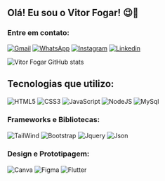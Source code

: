 ## Olá! Eu sou o Vitor Fogar! 😉🚀
### Entre em contato:

[![Gmail](https://img.shields.io/badge/Gmail-D14836?style=for-the-badge&logo=gmail&logoColor=white)](https://is.gd/cttvitorfogar) [![WhatsApp](https://img.shields.io/badge/WhatsApp-25D366?style=for-the-badge&logo=whatsapp&logoColor=white)](https://api.whatsapp.com/send?phone=5514998961614&text=Ol%C3%A1!%20Gostaria%20de%20entrar%20em%20contato%20com%20Vitor.) [![Instagram](https://img.shields.io/badge/Instagram-E4405F?style=for-the-badge&logo=instagram&logoColor=white)]([https://is.gd/cttvitorfogar](https://www.instagram.com/vitor.batist/)) [![Linkedin](https://img.shields.io/badge/LinkedIn-0077B5?style=for-the-badge&logo=linkedin&logoColor=white)](https://is.gd/cttvitorfogar)



![Vitor Fogar GitHub stats](https://github-readme-stats.vercel.app/api?username=VFogar&show_icons=true&theme=radical)

## Tecnologias que utilizo:

<div sttyle: "display: inline_block;">
  <img align="center" alt="HTML5" src="https://img.shields.io/badge/HTML5-E34F26?style=for-the-badge&logo=html5&logoColor=white"/>
  <img align="center" alt="CSS3" src="https://img.shields.io/badge/CSS3-1572B6?style=for-the-badge&logo=css3&logoColor=white"/>
  <img align="center" alt="JavaScript" src="https://img.shields.io/badge/JavaScript-F7DF1E?style=for-the-badge&logo=javascript&logoColor=black"/>
  <img align="center" alt="NodeJS" src="https://img.shields.io/badge/Node.js-43853D?style=for-the-badge&logo=node.js&logoColor=white"/>
  <img align="center" alt="MySql" src="https://img.shields.io/badge/MySQL-00000F?style=for-the-badge&logo=mysql&logoColor=white"/>
  
### Frameworks e Bibliotecas:  
  
  <img align="center" alt="TailWind" src="https://img.shields.io/badge/Tailwind_CSS-38B2AC?style=for-the-badge&logo=tailwind-css&logoColor=white"/>
  <img align="center" alt="Bootstrap" src="https://img.shields.io/badge/Bootstrap-563D7C?style=for-the-badge&logo=bootstrap&logoColor=white"/>
  <img align="center" alt="Jquery" src="https://img.shields.io/badge/jQuery-0769AD?style=for-the-badge&logo=jquery&logoColor=whitee"/>
  <img align="center" alt="Json" src="https://img.shields.io/badge/json%20web%20tokens-323330?style=for-the-badge&logo=json-web-tokens&logoColor=pink"/>
  
### Design e Prototipagem:   
  
  <img align="center" alt="Canva" src=" https://img.shields.io/badge/Canva-%2300C4CC.svg?&style=for-the-badge&logo=Canva&logoColor=white"/>
  <img align="center" alt="Figma" src=" https://img.shields.io/badge/Figma-F24E1E?style=for-the-badge&logo=figma&logoColor=white"/>
  <img align="center" alt="Flutter" src=" https://img.shields.io/badge/Flutter-02569B?style=for-the-badge&logo=flutter&logoColor=white"/>
</div>


